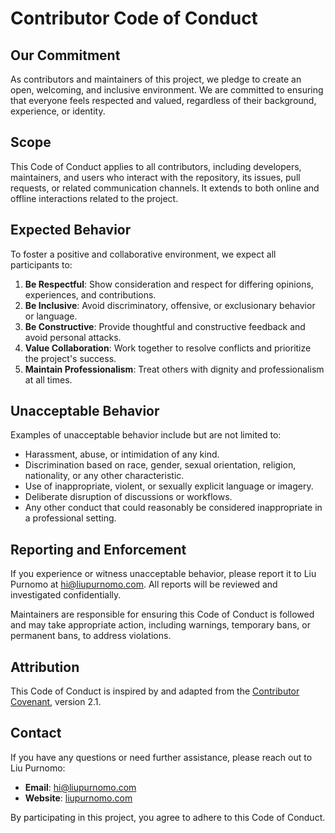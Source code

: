 # Contributor Code of Conduct

## Our Commitment
As contributors and maintainers of this project, we pledge to create an open, welcoming, and inclusive environment. We are committed to ensuring that everyone feels respected and valued, regardless of their background, experience, or identity.

## Scope
This Code of Conduct applies to all contributors, including developers, maintainers, and users who interact with the repository, its issues, pull requests, or related communication channels. It extends to both online and offline interactions related to the project.

## Expected Behavior
To foster a positive and collaborative environment, we expect all participants to:

1. **Be Respectful**: Show consideration and respect for differing opinions, experiences, and contributions.
2. **Be Inclusive**: Avoid discriminatory, offensive, or exclusionary behavior or language.
3. **Be Constructive**: Provide thoughtful and constructive feedback and avoid personal attacks.
4. **Value Collaboration**: Work together to resolve conflicts and prioritize the project's success.
5. **Maintain Professionalism**: Treat others with dignity and professionalism at all times.

## Unacceptable Behavior
Examples of unacceptable behavior include but are not limited to:

- Harassment, abuse, or intimidation of any kind.
- Discrimination based on race, gender, sexual orientation, religion, nationality, or any other characteristic.
- Use of inappropriate, violent, or sexually explicit language or imagery.
- Deliberate disruption of discussions or workflows.
- Any other conduct that could reasonably be considered inappropriate in a professional setting.

## Reporting and Enforcement
If you experience or witness unacceptable behavior, please report it to Liu Purnomo at [hi@liupurnomo.com](mailto:hi@liupurnomo.com). All reports will be reviewed and investigated confidentially.

Maintainers are responsible for ensuring this Code of Conduct is followed and may take appropriate action, including warnings, temporary bans, or permanent bans, to address violations.

## Attribution
This Code of Conduct is inspired by and adapted from the [Contributor Covenant](https://www.contributor-covenant.org/), version 2.1.

## Contact
If you have any questions or need further assistance, please reach out to Liu Purnomo:

- **Email**: [hi@liupurnomo.com](mailto:hi@liupurnomo.com)
- **Website**: [liupurnomo.com](https://liupurnomo.com)

By participating in this project, you agree to adhere to this Code of Conduct.

